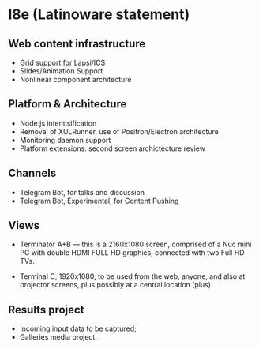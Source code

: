 # l8e (Latinoware statement) 

## Web content infrastructure

* Grid support for Lapsi/ICS
* Slides/Animation Support
* Nonlinear component architecture

## Platform & Architecture

* Node.js intentisification
* Removal of XULRunner, use of Positron/Electron architecture
* Monitoring daemon support
* Platform extensions: second screen archictecture review

## Channels

* Telegram Bot, for talks and discussion 
* Telegram Bot, Experimental, for Content Pushing 

## Views 

* Terminator A+B — this is a 2160x1080 screen, comprised of a Nuc mini PC with double HDMI FULL HD graphics, connected with two Full HD TVs.

* Terminal C, 1920x1080, to be used from the web, anyone, and also at projector screens, plus possibly at a central location (plus).

## Results project

* Incoming input data to be captured; 
* Galleries media project.
